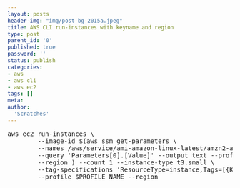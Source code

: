 ```yaml
---
layout: posts
header-img: "img/post-bg-2015a.jpeg"
title: AWS CLI run-instances with keyname and region
type: post
parent_id: '0'
published: true
password: ''
status: publish
categories:
- aws
- aws cli
- aws ec2
tags: []
meta:
author:
  'Scratches'
---
```


<pre>aws ec2 run-instances \
        --image-id $(aws ssm get-parameters \
        --names /aws/service/ami-amazon-linux-latest/amzn2-ami-hvm-x86_64-gp2 \
        --query 'Parameters[0].[Value]' --output text --profile $PROFILE_NAME \
        --region <REGION>) --count 1 --instance-type t3.small \
        --tag-specifications 'ResourceType=instance,Tags=[{Key=Name,Value=configruletest}]' --keyname <KEYNAME> \
        --profile $PROFILE_NAME --region <REGION>
</pre>